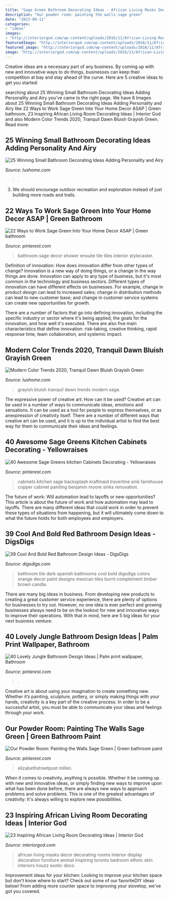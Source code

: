 ```yaml
---
title: "Sage Green Bathroom Decorating Ideas - African Living Masks Decor Decorating Rooms Interior Display Decoration Furniture Animal Inspiring Toronto Bedroom Ethnic Skin Interiors Houzz Exotic Deco"
description: "Our powder room: painting the walls sage green"
date: "2023-09-11"
categories:
- "ideas"
images:
- "http://interiorgod.com/wp-content/uploads/2016/11/African-Living-Room-Decoration-With-Leather-Sofa.jpg"
featuredImage: "http://interiorgod.com/wp-content/uploads/2016/11/African-Living-Room-Decoration-With-Leather-Sofa.jpg"
featured_image: "http://interiorgod.com/wp-content/uploads/2016/11/African-Living-Room-Decoration-With-Leather-Sofa.jpg"
image: "http://interiorgod.com/wp-content/uploads/2016/11/African-Living-Room-Decoration-With-Leather-Sofa.jpg"
---
```



Creative ideas are a necessary part of any business. By coming up with new and innovative ways to do things, businesses can keep their competition at bay and stay ahead of the curve. Here are 5 creative ideas to get you started:

	

		
searching about 25 Winning Small Bathroom Decorating Ideas Adding Personality and Airy you've came to the right page. We have 8 Images about 25 Winning Small Bathroom Decorating Ideas Adding Personality and Airy like 22 Ways to Work Sage Green Into Your Home Decor ASAP | Green bathroom, 23 Inspiring African Living Room Decorating Ideas | Interior God and also Modern Color Trends 2020, Tranquil Dawn Bluish Grayish Green. Read more:
		
    
## 25 Winning Small Bathroom Decorating Ideas Adding Personality And Airy

<img loading=lazy src="https://www.lushome.com/wp-content/uploads/2013/10/small-bathroom-decorating-ideas-13.jpg" onerror="this.onerror=null;this.src='https://tse3.mm.bing.net/th?id=OIP.i9lLv_XGUakkVTzWwtmLsAAAAA&amp;pid=15.1';" alt="25 Winning Small Bathroom Decorating Ideas Adding Personality and Airy">

_Source: lushome.com_

>. 

	

3. We should encourage outdoor recreation and exploration instead of just building more roads and trails.

    
## 22 Ways To Work Sage Green Into Your Home Decor ASAP | Green Bathroom

<img loading=lazy src="https://i.pinimg.com/736x/ce/9d/69/ce9d695ccbb377401e47ad863dd1e1cf.jpg" onerror="this.onerror=null;this.src='https://tse2.mm.bing.net/th?id=OIP.OPNY6JmlVq9jM9GG9C9AWQHaLH&amp;pid=15.1';" alt="22 Ways to Work Sage Green Into Your Home Decor ASAP | Green bathroom">

_Source: pinterest.com_

>bathroom sage decor shower ensuite tile tiles interior stylecaster. 

	

Definition of innovation: How does innovation differ from other types of change?
Innovation is a new way of doing things, or a change in the way things are done. Innovation can apply to any type of business, but it's most common in the technology and business sectors.
Different types of innovation can have different effects on businesses. For example, change in product design can lead to increased sales; change in distribution methods can lead to new customer base; and change in customer service systems can create new opportunities for growth.

There are a number of factors that go into defining innovation, including the specific industry or sector where it's being applied, the goals for the innovation, and how well it's executed. There are also five main characteristics that define innovation: risk-taking, creative thinking, rapid response time, team collaboration, and systemic impact.

    
## Modern Color Trends 2020, Tranquil Dawn Bluish Grayish Green

<img loading=lazy src="https://www.lushome.com/wp-content/uploads/2019/10/sage-green-pastel-in-interiors-3.jpg" onerror="this.onerror=null;this.src='https://tse4.mm.bing.net/th?id=OIP.fivGhpiM9fQl0ZVp2BYpfgAAAA&amp;pid=15.1';" alt="Modern Color Trends 2020, Tranquil Dawn Bluish Grayish Green">

_Source: lushome.com_

>grayish bluish tranquil dawn trends modern sage. 

	

The expressive power of creative art: How can it be used?
Creative art can be used in a number of ways to communicate ideas, emotions and sensations. It can be used as a tool for people to express themselves, or as anexpression of creativity itself. There are a number of different ways that creative art can be used, and it is up to the individual artist to find the best way for them to communicate their ideas and feelings.

    
## 40 Awesome Sage Greens Kitchen Cabinets Decorating - Yellowraises

<img loading=lazy src="https://i.pinimg.com/736x/50/4f/af/504fafff703ff9ebfa15591d199303a7.jpg" onerror="this.onerror=null;this.src='https://tse4.mm.bing.net/th?id=OIP.t58VPs8j2zfKBxCklq7sWwHaJ3&amp;pid=15.1';" alt="40 Awesome Sage Greens kitchen Cabinets Decorating - Yellowraises">

_Source: pinterest.com_

>cabinets kitchen sage backsplash kraftmaid travertine sink farmhouse copper cabinet painting benjamin moore sinks renovation. 

	

The future of work: Will automation lead to layoffs or new opportunities?
This article is about the future of work and how automation may lead to layoffs. There are many different ideas that could work in order to prevent these types of situations from happening, but it will ultimately come down to what the future holds for both employees and employers.

    
## 39 Cool And Bold Red Bathroom Design Ideas - DigsDigs

<img loading=lazy src="http://www.digsdigs.com/photos/red-bathroom-design-ideas-27.jpg" onerror="this.onerror=null;this.src='https://tse4.mm.bing.net/th?id=OIP.raVCIgTiyF8Hy3evHeu-GAHaJ4&amp;pid=15.1';" alt="39 Cool And Bold Red Bathroom Design Ideas - DigsDigs">

_Source: digsdigs.com_

>bathroom tile dark spanish bathrooms cool bold digsdigs colors orange decor paint designs mexican tiles burnt complement timber brown candle. 

	

There are many big ideas in business. From developing new products to creating a great customer service experience, there are plenty of options for businesses to try out. However, no one idea is ever perfect and growing businesses always need to be on the lookout for new and innovative ways to improve their operations. With that in mind, here are 5 big ideas for your next business venture: 

    
## 40 Lovely Jungle Bathroom Design Ideas | Palm Print Wallpaper, Bathroom

<img loading=lazy src="https://i.pinimg.com/736x/64/45/5c/64455c02cbdd9c977a91b720908eb8cc.jpg" onerror="this.onerror=null;this.src='https://tse4.mm.bing.net/th?id=OIP.Ch3GT9ph9sC6bSU362wQwwHaOX&amp;pid=15.1';" alt="40 Lovely Jungle Bathroom Design Ideas | Palm print wallpaper, Bathroom">

_Source: pinterest.com_

>. 

	

Creative art is about using your imagination to create something new. Whether it’s painting, sculpture, pottery, or simply making things with your hands, creativity is a key part of the creative process. In order to be a successful artist, you must be able to communicate your ideas and feelings through your work.

    
## Our Powder Room: Painting The Walls Sage Green | Green Bathroom Paint

<img loading=lazy src="https://i.pinimg.com/736x/5c/6e/a4/5c6ea4ed897d8f26d381cf2eb920549f.jpg" onerror="this.onerror=null;this.src='https://tse1.mm.bing.net/th?id=OIP.wGSLy7P3BhAShIArRYkPIwHaLH&amp;pid=15.1';" alt="Our Powder Room: Painting the Walls Sage Green | Green bathroom paint">

_Source: pinterest.com_

>elizabethstreetpost millen. 

	

When it comes to creativity, anything is possible. Whether it be coming up with new and innovative ideas, or simply finding new ways to improve upon what has been done before, there are always new ways to approach problems and solve problems. This is one of the greatest advantages of creativity: It's always willing to explore new possibilities.

    
## 23 Inspiring African Living Room Decorating Ideas | Interior God

<img loading=lazy src="http://interiorgod.com/wp-content/uploads/2016/11/African-Living-Room-Decoration-With-Leather-Sofa.jpg" onerror="this.onerror=null;this.src='https://tse3.mm.bing.net/th?id=OIP.qAqq8N-YTRQr1oH6xxMA5gHaLG&amp;pid=15.1';" alt="23 Inspiring African Living Room Decorating Ideas | Interior God">

_Source: interiorgod.com_

>african living masks decor decorating rooms interior display decoration furniture animal inspiring toronto bedroom ethnic skin interiors houzz exotic deco. 

	

Improvement ideas for your kitchen:
Looking to improve your kitchen space but don't know where to start? Check out some of our favoriteDIY ideas below! From adding more counter space to improving your stovetop, we've got you covered.

